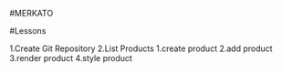 #MERKATO

#Lessons

1.Create Git Repository
2.List Products
    1.create product
    2.add product
    3.render product
    4.style product